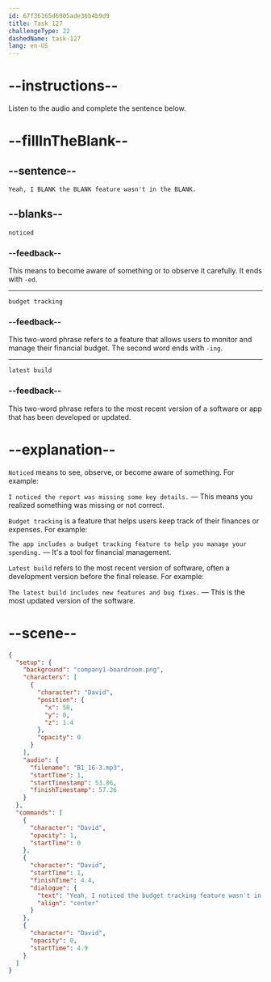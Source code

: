 ```yaml
---
id: 67f36165d6905ade36b4b9d9
title: Task 127
challengeType: 22
dashedName: task-127
lang: en-US
---
```


<!-- (Audio) David: Yeah, I noticed the budget tracking feature wasn't in the latest build. -->

# --instructions--

Listen to the audio and complete the sentence below.

# --fillInTheBlank--

## --sentence--

`Yeah, I BLANK the BLANK feature wasn't in the BLANK.`

## --blanks--

`noticed`

### --feedback--

This means to become aware of something or to observe it carefully. It ends with `-ed`.

---

`budget tracking`

### --feedback--

This two-word phrase refers to a feature that allows users to monitor and manage their financial budget. The second word ends with `-ing`.

---

`latest build`

### --feedback--

This two-word phrase refers to the most recent version of a software or app that has been developed or updated.

# --explanation--

`Noticed` means to see, observe, or become aware of something. For example:

`I noticed the report was missing some key details.` — This means you realized something was missing or not correct.

`Budget tracking` is a feature that helps users keep track of their finances or expenses. For example:

`The app includes a budget tracking feature to help you manage your spending.` — It's a tool for financial management.

`Latest build` refers to the most recent version of software, often a development version before the final release. For example:

`The latest build includes new features and bug fixes.` — This is the most updated version of the software.

# --scene--

```json
{
  "setup": {
    "background": "company1-boardroom.png",
    "characters": [
      {
        "character": "David",
        "position": {
          "x": 50,
          "y": 0,
          "z": 1.4
        },
        "opacity": 0
      }
    ],
    "audio": {
      "filename": "B1_16-3.mp3",
      "startTime": 1,
      "startTimestamp": 53.86,
      "finishTimestamp": 57.26
    }
  },
  "commands": [
    {
      "character": "David",
      "opacity": 1,
      "startTime": 0
    },
    {
      "character": "David",
      "startTime": 1,
      "finishTime": 4.4,
      "dialogue": {
        "text": "Yeah, I noticed the budget tracking feature wasn't in the latest build.",
        "align": "center"
      }
    },
    {
      "character": "David",
      "opacity": 0,
      "startTime": 4.9
    }
  ]
}
```
